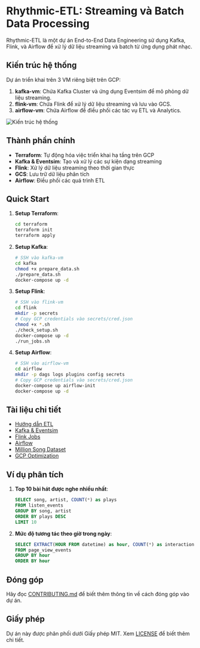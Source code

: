 # Rhythmic-ETL: Streaming và Batch Data Processing

Rhythmic-ETL là một dự án End-to-End Data Engineering sử dụng Kafka, Flink, và Airflow để xử lý dữ liệu streaming và batch từ ứng dụng phát nhạc.

## Kiến trúc hệ thống

Dự án triển khai trên 3 VM riêng biệt trên GCP:

1. **kafka-vm**: Chứa Kafka Cluster và ứng dụng Eventsim để mô phỏng dữ liệu streaming.
2. **flink-vm**: Chứa Flink để xử lý dữ liệu streaming và lưu vào GCS.
3. **airflow-vm**: Chứa Airflow để điều phối các tác vụ ETL và Analytics.

![Kiến trúc hệ thống](docs/images/architecture.png)

## Thành phần chính

- **Terraform**: Tự động hóa việc triển khai hạ tầng trên GCP
- **Kafka & Eventsim**: Tạo và xử lý các sự kiện dạng streaming
- **Flink**: Xử lý dữ liệu streaming theo thời gian thực
- **GCS**: Lưu trữ dữ liệu phân tích
- **Airflow**: Điều phối các quá trình ETL

## Quick Start

1. **Setup Terraform**:
   ```bash
   cd terraform
   terraform init
   terraform apply
   ```

2. **Setup Kafka**:
   ```bash
   # SSH vào kafka-vm
   cd kafka
   chmod +x prepare_data.sh
   ./prepare_data.sh
   docker-compose up -d
   ```

3. **Setup Flink**:
   ```bash
   # SSH vào flink-vm
   cd flink
   mkdir -p secrets
   # Copy GCP credentials vào secrets/cred.json
   chmod +x *.sh
   ./check_setup.sh
   docker-compose up -d
   ./run_jobs.sh
   ```

4. **Setup Airflow**:
   ```bash
   # SSH vào airflow-vm
   cd airflow
   mkdir -p dags logs plugins config secrets
   # Copy GCP credentials vào secrets/cred.json
   docker-compose up airflow-init
   docker-compose up -d
   ```

## Tài liệu chi tiết

- [Hướng dẫn ETL](docs/ETL.md)
- [Kafka & Eventsim](kafka/README.md)
- [Flink Jobs](flink/README.md)
- [Airflow](airflow/README.md)
- [Million Song Dataset](docs/million_song_dataset.md)
- [GCP Optimization](docs/gcp_optimization.md)

## Ví dụ phân tích

1. **Top 10 bài hát được nghe nhiều nhất**:
   ```sql
   SELECT song, artist, COUNT(*) as plays
   FROM listen_events
   GROUP BY song, artist
   ORDER BY plays DESC
   LIMIT 10
   ```

2. **Mức độ tương tác theo giờ trong ngày**:
   ```sql
   SELECT EXTRACT(HOUR FROM datetime) as hour, COUNT(*) as interactions
   FROM page_view_events
   GROUP BY hour
   ORDER BY hour
   ```

## Đóng góp

Hãy đọc [CONTRIBUTING.md](CONTRIBUTING.md) để biết thêm thông tin về cách đóng góp vào dự án.

## Giấy phép

Dự án này được phân phối dưới Giấy phép MIT. Xem [LICENSE](LICENSE) để biết thêm chi tiết.